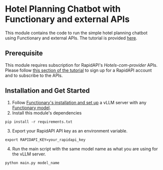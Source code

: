 # Hotel Planning Chatbot with Functionary and external APIs

This module contains the code to run the simple hotel planning chatbot using Functionary and external APIs. The tutorial is provided [here](https://app.archbee.com/public/PREVIEW-hxp_DUA-ZUQ1iDZeDwYM9/PREVIEW-3l3pn7rtmGko_Wi_ZPRFR).

## Prerequisite

This module requires subscription for RapidAPI's *Hotels-com-provider* APIs. Please follow [this section of the tutorial](https://app.archbee.com/public/PREVIEW-hxp_DUA-ZUQ1iDZeDwYM9/PREVIEW-3l3pn7rtmGko_Wi_ZPRFR#2DYqV) to sign up for a RapidAPI account and to subscribe to the APIs.

## Installation and Get Started

1. Follow [Functionary's installation and set up](https://github.com/MeetKai/functionary?tab=readme-ov-file#setup) a vLLM server with any [Functionary model](https://huggingface.co/meetkai).
2. Install this module's dependencies
```shell
pip install -r requirements.txt
```
3. Export your RapidAPI API key as an environment variable.
```shell
export RAPIDAPI_KEY=your_rapidapi_key
```
4. Run the main script with the same model name as what you are using for the vLLM server.
```shell
python main.py model_name
```